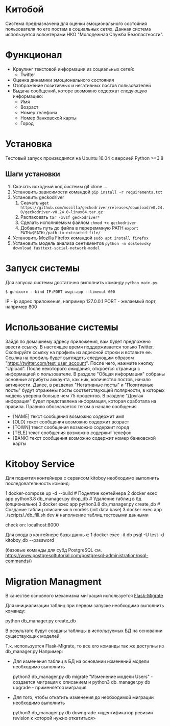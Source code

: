 # Китобой

Система предназначена для оценки эмоционального состояния пользователя по его постам в социальных сетях. Данная система используется волонтерами НКО "Молодежная Служба Безопастности".

# Функционал

* Краулинг текстовой информации из социальных сетей:
    * Twitter
* Оценка динамики эмоционального состояния
* Отображение позитивных и негативных постов пользователей
* Выдача сообщений, которе возможно содержат следующую информацию:
    * Имя
    * Возраст
    * Номер телефона
    * Номер банковской карты
    * Город
    
# Установка

Тестовый запуск производился на Ubuntu 16.04 с версией Python >=3.8

## Шаги установки

1. Скачать исходный код системы git clone ...
1. Установить зависимости командой `pip install -r requirements.txt`
2. Установить geckodriver
    1. Скачать `wget https://github.com/mozilla/geckodriver/releases/download/v0.24.0/geckodriver-v0.24.0-linux64.tar.gz`
    2. Распаковать `tar -xvzf geckodriver*`
    3. Сделать исполняемым файлом `chmod +x geckodriver`
    4. Добавить путь до файла в перереммную PATH `export PATH=$PATH:/path-to-extracted-file/`
3. Установить Mozilla Firefox командой `sudo apt install firefox`
4. Установить модель анализа сентиментов `python -m dostoevsky download fasttext-social-network-model`

# Запуск системы

Для запуска системы достаточно выполнить команду `python main.py`. 
```
$ gunicorn --bind IP:PORT wsgi:app --timeout 600
```
IP - ip адрес приложения, например 127.0.0.1
PORT - желаемый порт, например 800

# Использование системы

Зайдя по домашнему адресу приложения, вам будет предложено ввести ссылку. В настоящее время поддерживается только Twitter. Скопируйте ссылку на профиль из адресной строки и вставьте ее. Ссылка на профиль будет выглядеть следующим образом "https://twitter.com/test_user_account". После чего, нажмите кнопку "Upload". После некоторого ожидания, откроется страница с информацией о пользователе. В разделе "Общая информация" собраны основные атрибуты аккаунта, как ник, количество постов, начало активности. Далее, в разделах "Негативные посты" и "Позитивные посты" будут отражены посты соответствующей полярности, в которых модель уверена больше чем 75 процентов. В разделе "Другая инфорация" будет представлена информация, которая сработала на правила. Правило обозначается тегом в начале сообщения

* \[NAME\] текст сообщения возможно содержит имя
* \[OLD\] текст сообщения возможно содержит возраст
* \[TOWN\] текст сообщения возможно содержит город
* \[TELE\] текст сообщения возможно содержит телефон
* \[BANK\] текст сообщения возможно содержит номер банковской карты


# Kitoboy Service


Для поднятия контейнера с сервисом kitoboy необходимо выполнить последовательность команд:

1 docker-compose up -d --build # Поднятие контейнера
2 docker exec app python3.8 db_manager.py drop_db   # Удаление таблиц в бд (опционально)
3 docker exec app python3.8 db_manager.py create_db  # Создание таблиц описанных в models (init data base)
3 docker exec app ./scripts/./db_fill.sh dev    # наполнение таблиц тестовыми данными

check on:
localhost:8000


Для входа в контейнере базы данных:
1 docker exec -it db psql -U test  -d kitoboy_db  --password

(базовые команды для субд PostgreSQL см. https://www.postgresqltutorial.com/postgresql-administration/psql-commands/) 


# Migration Managment

В качестве основного механизма миграций используется [Flask-Migrate](https://flask-migrate.readthedocs.io/en/latest/#)

Для инициализации таблиц при первом запуске необходимо выполнить команду:

  python db_manager.py create_db

В результате будут созданы таблицы в используемых БД на основании существующих моделей

Т.к. используется Flask-Migrate, то все его команды так же доступны из db_manager.py
Например:

  - Для изменения таблиц в БД на основании изменений модели необходимо выполнить

     python3 db_manager.py db migrate  "Изменение модели Users" - создается миграция с описанием
      и
     python3 db_manager.py db upgrade  - применяется миграция

  - Для того, чтобы откатить изменения до необходимой миграции необходимо выполнить

     python3 db_manager.py db downgrade <идентификатор ревизии revision к которой нужно откатиться>





